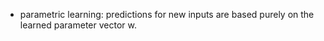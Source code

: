 - parametric learning: predictions for new inputs are based purely on the learned parameter vector w.
